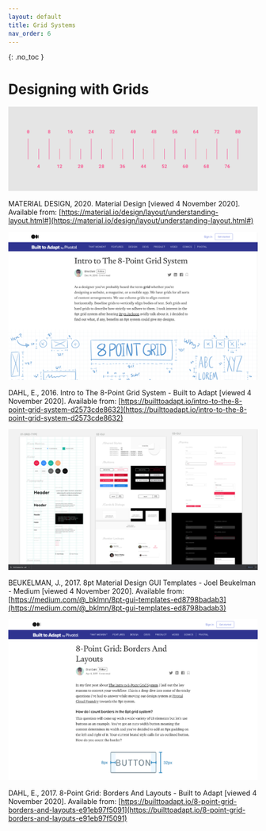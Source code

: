 ```yaml
---
layout: default
title: Grid Systems
nav_order: 6
---
```


{: .no_toc }

# Designing with Grids

![material grids](images/grids_ui/8point.png)
 
MATERIAL DESIGN, 2020. Material Design [viewed 4 November 2020]. Available from: [https://material.io/design/layout/understanding-layout.html#](https://material.io/design/layout/understanding-layout.html#) 


![material grids](images/grids_ui/intro_8pt.png)

DAHL, E., 2016. Intro to The 8-Point Grid System - Built to Adapt [viewed 4 November 2020]. Available from: [https://builttoadapt.io/intro-to-the-8-point-grid-system-d2573cde8632](https://builttoadapt.io/intro-to-the-8-point-grid-system-d2573cde8632)  

![grids](images/grids_ui/grids.png)


BEUKELMAN, J., 2017. 8pt Material Design GUI Templates - Joel Beukelman - Medium [viewed 4 November 2020]. Available from: [https://medium.com/@_bklmn/8pt-gui-templates-ed8798badab3](https://medium.com/@_bklmn/8pt-gui-templates-ed8798badab3)

![grids](images/grids_ui/8-pt_2.png)
  
DAHL, E., 2017. 8-Point Grid: Borders And Layouts - Built to Adapt [viewed 4 November 2020]. Available from: [https://builttoadapt.io/8-point-grid-borders-and-layouts-e91eb97f5091](https://builttoadapt.io/8-point-grid-borders-and-layouts-e91eb97f5091)  